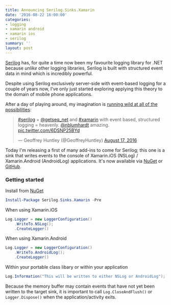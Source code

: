 ```yaml
---
title: Announcing Serilog.Sinks.Xamarin
date: '2016-08-22 16:00:00'
categories:
- logging
- xamarin android
- xamarin ios
- serilog
summary: ''
layout: post
---
```


[Serilog](https://serilog.net) has, for quite a time now been my favourite logging library for .NET because _unlike_ other logging libraries, Serilog is built with structured event data in mind which is incredibly powerful. 

Despite using Serilog exclusively server-side with event-based logging for a couple of years now, I've only just started exploring applying this theory to the domain of mobile phone applications. 

After a day of playing around, my imagination is [running wild at all of the possibilities](https://github.com/serilog/serilog/issues/829#issuecomment-241157512):

<blockquote class="twitter-tweet" data-lang="en"><p lang="en" dir="ltr"><a href="https://twitter.com/hashtag/serilog?src=hash">#serilog</a> + <a href="https://twitter.com/getseq_net">@getseq_net</a> and <a href="https://twitter.com/hashtag/xamarin?src=hash">#xamarin</a> with event based, structured logging = heavenly.  <a href="https://twitter.com/nblumhardt">@nblumhardt</a> amazing. <a href="https://t.co/6DSNP25BYd">pic.twitter.com/6DSNP25BYd</a></p>&mdash; Geoffrey Huntley (@GeoffreyHuntley) <a href="https://twitter.com/GeoffreyHuntley/status/765744329671311361">August 17, 2016</a></blockquote>
<script async src="//platform.twitter.com/widgets.js" charset="utf-8"></script>

Today I'm releasing a first of many add-ins to come for Serilog; this one is a sink that writes events to the console of Xamarin.iOS (NSLog) / Xamarin.Android (AndroidLog) applications. It's now available via [NuGet](https://www.nuget.org/packages/serilog.sinks.xamarin) or [GitHub](https://github.com/serilog/serilog-sinks-xamarin).

### Getting started

Install from [NuGet](https://nuget.org/packages/serilog.sinks.xamarin)

```powershell
Install-Package Serilog.Sinks.Xamarin -Pre
```

When using Xamarin.iOS

```csharp
Log.Logger = new LoggerConfiguration()
    .WriteTo.NSLog();
    .CreateLogger()
```

When using Xamarin.Android

```csharp
Log.Logger = new LoggerConfiguration()
    .WriteTo.AndroidLog();
    .CreateLogger()
```

Within your portable class libary or within your application

```csharp
Log.Information("This will be written to either NSLog or AndroidLog");
```

Because the memory buffer may contain events that have not yet been written to the target sink, it is important to call `Log.CloseAndFlush()` or `Logger.Dispose()` when the application/activity exits.
